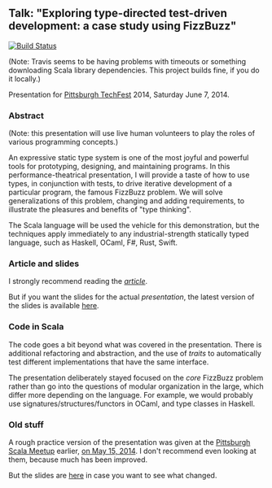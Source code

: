 ## Talk: "Exploring type-directed test-driven development: a case study using FizzBuzz"

[![Build Status](https://travis-ci.org/FranklinChen/talk-on-type-directed-tdd-using-fizzbuzz.png)](https://travis-ci.org/FranklinChen/talk-on-type-directed-tdd-using-fizzbuzz)

(Note: Travis seems to be having problems with timeouts or something downloading Scala library dependencies. This project builds fine, if you do it locally.)

Presentation for [Pittsburgh TechFest](http://pghtechfest.com/) 2014, Saturday June 7, 2014.

### Abstract

(Note: this presentation will use live human volunteers to play the roles of various programming concepts.)

An expressive static type system is one of the most joyful and powerful tools for prototyping, designing, and maintaining programs. In this performance-theatrical presentation, I will provide a taste of how to use types, in conjunction with tests, to drive iterative development of a particular program, the famous FizzBuzz problem. We will solve generalizations of this problem, changing and adding requirements, to illustrate the pleasures and benefits of "type thinking".

The Scala language will be used the vehicle for this demonstration, but the techniques apply immediately to any industrial-strength statically typed language, such as Haskell, OCaml, F#, Rust, Swift.

### Article and slides

I strongly recommend reading the [*article*](https://github.com/FranklinChen/talk-on-type-directed-tdd-using-fizzbuzz/blob/master/doc/article.pdf).

But if you want the slides for the actual *presentation*, the latest version of the slides is available [here](https://github.com/FranklinChen/talk-on-type-directed-tdd-using-fizzbuzz/blob/master/doc/presentation.pdf).

### Code in Scala

The code goes a bit beyond what was covered in the presentation. There is additional refactoring and abstraction, and the use of *traits* to automatically test different implementations that have the same interface.

The presentation deliberately stayed focused on the *core* FizzBuzz problem rather than go into the  questions of modular organization in the large, which differ more depending on the language. For example, we would probably use signatures/structures/functors in OCaml, and type classes in Haskell.

### Old stuff

A rough practice version of the presentation was given at the [Pittsburgh Scala Meetup](http://www.meetup.com/Pittsburgh-Scala-Meetup) earlier, [on May 15, 2014](http://www.meetup.com/Pittsburgh-Scala-Meetup/events/174013492/). I don't recommend even looking at them, because much has been improved.

But the slides are [here](https://github.com/FranklinChen/talk-on-type-directed-tdd-using-fizzbuzz/blob/meetup/doc/presentation.pdf) in case you want to see what changed.

